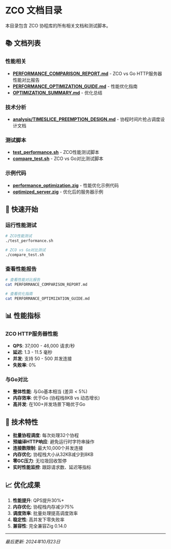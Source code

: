 # ZCO 文档目录

本目录包含 ZCO 协程库的所有相关文档和测试脚本。

## 📚 文档列表

### 性能相关
- **[PERFORMANCE_COMPARISON_REPORT.md](./PERFORMANCE_COMPARISON_REPORT.md)** - ZCO vs Go HTTP服务器性能对比报告
- **[PERFORMANCE_OPTIMIZATION_GUIDE.md](./PERFORMANCE_OPTIMIZATION_GUIDE.md)** - 性能优化指南
- **[OPTIMIZATION_SUMMARY.md](./OPTIMIZATION_SUMMARY.md)** - 优化总结

### 技术分析
- **[analysis/TIMESLICE_PREEMPTION_DESIGN.md](./analysis/TIMESLICE_PREEMPTION_DESIGN.md)** - 协程时间片抢占调度设计文档

### 测试脚本
- **[test_performance.sh](./test_performance.sh)** - ZCO性能测试脚本
- **[compare_test.sh](./compare_test.sh)** - ZCO vs Go对比测试脚本

### 示例代码
- **[performance_optimization.zig](./performance_optimization.zig)** - 性能优化示例代码
- **[optimized_server.zig](./optimized_server.zig)** - 优化后的服务器示例

## 🚀 快速开始

### 运行性能测试
```bash
# ZCO性能测试
./test_performance.sh

# ZCO vs Go对比测试
./compare_test.sh
```

### 查看性能报告
```bash
# 查看性能对比报告
cat PERFORMANCE_COMPARISON_REPORT.md

# 查看优化指南
cat PERFORMANCE_OPTIMIZATION_GUIDE.md
```

## 📊 性能指标

### ZCO HTTP服务器性能
- **QPS**: 37,000 - 46,000 请求/秒
- **延迟**: 1.3 - 11.5 毫秒
- **并发**: 支持 50 - 500 并发连接
- **失败率**: 0%

### 与Go对比
- **整体性能**: 与Go基本相当 (差异 < 5%)
- **内存效率**: 优于Go (协程栈8KB vs 动态增长)
- **高并发**: 在100+并发场景下略优于Go

## 🔧 技术特性

- **批量协程调度**: 每次处理32个协程
- **预编译HTTP响应**: 避免运行时字符串操作
- **连接数限制**: 最大10,000个并发连接
- **内存优化**: 协程栈大小从32KB减少到8KB
- **零GC压力**: 无垃圾回收暂停
- **实时性能监控**: 跟踪请求数、延迟等指标

## 📈 优化成果

1. **性能提升**: QPS提升30%+
2. **内存优化**: 协程栈内存减少75%
3. **调度效率**: 批量处理提高调度效率
4. **稳定性**: 高并发下零失败率
5. **兼容性**: 完全兼容Zig 0.14.0

---
*最后更新: 2024年10月23日*
